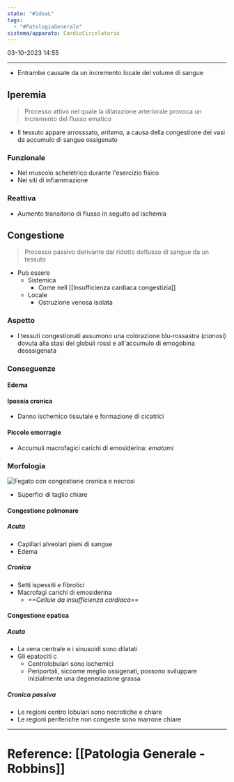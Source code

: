 ```yaml
---
stato: "#ideaL"
tags:
  - "#PatologiaGenerale"
sistema/apparato: CardioCircolatorio
---
```

03-10-2023 14:55

--- 

- Entrambe causate da un incremento locale del volume di sangue

## Iperemia
> Processo attivo nel quale la dilatazione arteriorale provoca un incremento del flusso ematico

- Il tessuto appare arrosssato, *eritema*, a causa della congestione dei vasi da accumulo di sangue ossigenato

### Funzionale
- Nel muscolo scheletrico durante l'esercizio fisico
- Nei siti di infiammazione
### Reattiva
- Aumento transitorio di flusso in seguito ad ischemia

## Congestione
> Processo passivo derivante dal ridotto deflusso di sangue da un tessuto

- Può essere 
	- Sistemica
		- Come nell [[Insufficienza cardiaca congestizia]]
	- Locale
		- Ostruzione venosa isolata
### Aspetto
- I tessuti congestionati assumono una colorazione blu-rossastra (*cianosi*) dovuta alla stasi dei globuli rossi e all'accumulo di emogobina deossigenata
### Conseguenze
#### Edema
#### Ipossia cronica
- Danno ischemico tissutale e formazione di cicatrici
#### Piccole emorragie
- Accumuli macrofagici carichi di emosiderina: *ematomi*

### Morfologia
![Fegato con congestione cronica e necrosi](https://i.imgur.com/jCme7fV.png)
- Superfici di taglio chiare

#### Congestione polmonare
##### Acuta
- Capillari alveolari pieni di sangue
- Edema
##### Cronica
- Setti ispessiti e fibrotici
- Macrofagi carichi di emosiderina
	- *==Cellule da insufficienza cardiaca==*
#### Congestione epatica
##### Acuta
- La vena centrale e i sinusoidi sono dilatati
- Gli epatociti c
	- Centrolobulari sono ischemici 
	- Periportali, siccome meglio ossigenati, possono sviluppare inizialmente una degenerazione grassa
##### Cronica passiva
- Le regioni centro lobulari sono necrotiche e chiare
- Le regioni periferiche non congeste sono marrone chiare

--- 
# Reference: [[Patologia Generale - Robbins]]